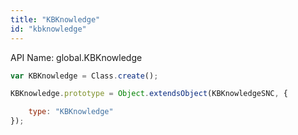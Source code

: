 ```yaml
---
title: "KBKnowledge"
id: "kbknowledge"
---
```


API Name: global.KBKnowledge

```js
var KBKnowledge = Class.create();

KBKnowledge.prototype = Object.extendsObject(KBKnowledgeSNC, {

	type: "KBKnowledge"
});
```